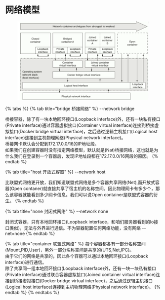 # 网络模型



<figure><img src="../../../.gitbook/assets/image (11) (1).png" alt=""><figcaption></figcaption></figure>

{% tabs %}
{% tab title="bridge 桥接网络" %}
\--network bridge

桥接容器，除了有一块本地回环接口(Loopback interface)外，还有一块私有接口(Private interface)通过容器虚拟接口(Container virtual interface)连接到桥接虚拟接口(Docker bridge virtual interface)，之后通过逻辑主机接口(Logical host interface)连接到主机物理网络(Physical network interface)。\
桥接网卡默认会分配到172.17.0.0/16的IP地址段。\
如果我们在创建容器时没有指定网络模型，默认就是(Nat)桥接网络，这也就是为什么我们在登录到一个容器后，发现IP地址段都在172.17.0.0/16网段的原因。
{% endtab %}

{% tab title="host 开放式容器" %}
\--network host

比联盟式网络更开放，我们知道联盟式网络是多个容器共享网络(Net),而开放式容器(Open contaner)就直接共享了宿主机的名称空间。因此物理网卡有多少个，那么该容器就能看到多少网卡信息。我们可以说Open container是联盟式容器的衍生。
{% endtab %}

{% tab title="none 封闭式网络" %}
\--network none

封闭式容器，只有本地回环接口(Loopback interface，和咱们服务器看到的lo接口类似)，无法与外界进行通信。不为容器配置任何网络功能，没有网络 --net=none
{% endtab %}

{% tab title="container 联盟式网络" %}
每个容器都各有一部分名称空间(Mount,PID,User)，另外一部分名称空间是共享的(UTS,Net,IPC)。\
由于它们的网络是共享的，因此各个容器可以通过本地回环接口(Loopback interface)进行通信。\
除了共享同一组本地回环接口(Loopback interface)外，还有一块一块私有接口(Private interface)通过联合容器虚拟接口(Joined container virtual interface)连接到桥接虚拟接口(Docker bridge virtual interface)，之后通过逻辑主机接口(Logical host interface)连接到主机物理网络(Physical network interface)。
{% endtab %}
{% endtabs %}
